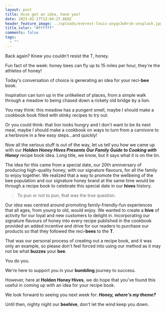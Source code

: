 ```yaml
---
layout: post
title: Hive got an idea, have you?
date: 2021-02-17T13:04:27.660Z
header_feature_image: ../uploads/everest-louis-unygx3w9rsk-unsplash.jpg
title_color: "#ffffff"
comments: false
tags:
  - ""
---
```

Back again? Knew you couldn't resist the T, honey.

Fun fact of the week: honey bees can fly up to 15 miles per hour, they're the athletes of honey!

Today's conversation of choice is generating an idea for your reci-**bee** book.

Inspiration can turn up in the unlikeliest of places, from a simple walk through a meadow to being chased down a rickety old bridge by a lion. 

You may think: this meadow has a pungent smell, maybe I should make a cookbook book filled with stinky recipes to try out.

Or you could think: that lion looks hungry and I don't want to be its next meal, maybe I should make a cookbook on ways to turn from a carnivore to a herbivore in a few easy steps...and quickly!

Now all the serious stuff is out of the way, let us tell you how we came up with our ***Holden Honey Hives Presents Our Family Guide to Cooking with Honey*** recipe book idea. Long title, we know, but it says what it is on the tin.

The idea for this came from a special date, our 20th anniversary of producing high-quality honey, with our signature flavours, for all the family to enjoy together. We realized that a way to promote the wellbeing of the bee population and our signature honey brand at the same time would be through a recipe book to celebrate this special date in our **hives** history.

> To pun or not to pun, that was the true question. 

Our idea was centred around promoting family-friendly-fun experiences that all ages, from young to old, would enjoy. We wanted to create a **hive** of activity for our loyal and new customers to delight in. Incorporating our signature flavours of honey into every recipe published in the cookbook provided an added incentive and drive for our readers to purchase our products so that they followed the reci-**bees** to the **T**. 

That was our personal process of creating out a recipe book, and it was only an example, so please don't feel forced into using our method as it may not be what **buzzes** your **bee**.

You do you.

We're here to support you in your **bumbling** journey to success.

However, here at **Holden Honey Hives**, we do hope that you've found this useful in coming up with an idea for your recipe book.

We look forward to seeing you next week for: ***Honey, where's my theme?***

Until then, nighty night our **beehive**, don't let the wind keep you down.